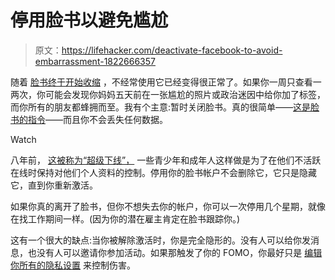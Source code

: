 # 停用脸书以避免尴尬

> 原文：<https://lifehacker.com/deactivate-facebook-to-avoid-embarrassment-1822666357>

随着 [脸书终于开始收缩](https://gizmodo.com/actually-mark-zuckerberg-is-glad-you-re-using-facebook-1822607598) ，不经常使用它已经变得很正常了。如果你一周只查看一两次，你可能会发现你妈妈五天前在一张尴尬的照片或政治迷因中给你加了标签，而你所有的朋友都蜂拥而至。我有个主意:暂时关闭脸书。真的很简单——[这是脸书的指令](https://www.facebook.com/help/214376678584711?helpref=faq_content)——而且你不会丢失任何数据。

Watch

八年前， [这被称为“超级下线”，](http://www.zephoria.org/thoughts/archives/2010/11/08/risk-reduction-strategies-on-facebook.html) 一些青少年和成年人这样做是为了在他们不活跃在线时保持对他们个人资料的控制。停用你的脸书帐户不会删除它，它只是隐藏它，直到你重新激活。

如果你真的离开了脸书，但你不想失去你的帐户，你可以一次停用几个星期，就像在找工作期间一样。(因为你的潜在雇主肯定在脸书跟踪你。)

这有一个很大的缺点:当你被解除激活时，你是完全隐形的。没有人可以给你发消息，也没有人可以邀请你参加活动。如果那触发了你的 FOMO，你最好只是 [编辑你所有的隐私设置](https://lifehacker.com/the-always-up-to-date-guide-to-managing-your-facebook-p-5813990) 来控制伤害。